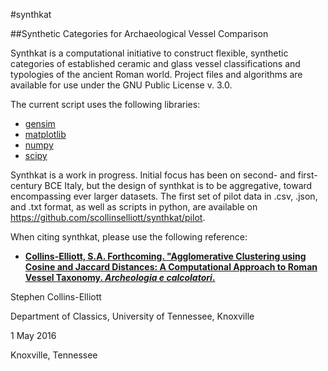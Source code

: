 #synthkat

##Synthetic Categories for Archaeological Vessel Comparison

Synthkat is a computational initiative to construct flexible, synthetic categories of established ceramic and glass vessel classifications and typologies of the ancient Roman world. Project files and algorithms are available for use under the GNU Public License v. 3.0.

The current script uses the following libraries:
- [gensim](https://radimrehurek.com/gensim/)
- [matplotlib](http://matplotlib.org/)
- [numpy](http://www.numpy.org)
- [scipy](https://www.scipy.org)

Synthkat is a work in progress. Initial focus has been on second- and first-century BCE Italy, but the design of synthkat is to be aggregative, toward encompassing ever larger datasets. The first set of pilot data in .csv, .json, and .txt format, as well as scripts in python, are available on https://github.com/scollinselliott/synthkat/pilot.

When citing synthkat, please use the following reference: 
- [**Collins-Elliott, S.A. Forthcoming. "Agglomerative Clustering using Cosine and Jaccard Distances: A Computational Approach to Roman Vessel Taxonomy. _Archeologia e calcolatori_.**](http://soi.cnr.it/archcalc/)

Stephen Collins-Elliott

Department of Classics, University of Tennessee, Knoxville

1 May 2016

Knoxville, Tennessee
